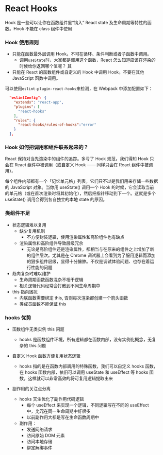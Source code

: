 # React Hooks

Hook 是一些可以让你在函数组件里“钩入” React state 及生命周期等特性的函数。Hook 不能在 class 组件中使用

### Hook 使用规则

- 只能在函数最外层调用 Hook。不可在循环、条件判断或者子函数中调用。
  - 调用`useState`时，大家都是调用这个函数，React 怎么知道应该在渲染的时候给你返回哪个值呢？ 其
- 只能在 React 的函数组件或自定义的 Hook 中调用 Hook。不要在其他 JavaScript 函数中调用。

可以使用`eslint-plugin-react-hooks`来检测，在 Webpack 中添加配置如下：

```json
  "eslintConfig": {
    "extends": "react-app",
    "plugins": [
      "react-hooks"
    ],
    "rules": {
      "react-hooks/rules-of-hooks":"error"
    }
  },
```

### Hook 如何把调用和组件联系起来的？

React 保持对当先渲染中的组件的追踪。多亏了 Hook 规范，我们得知 Hook 只会在 React 组件中被调用（或自定义 Hook —— 同样只会在 React 组件中被调用）。

每个组件内部都有一个「记忆单元格」列表。它们只不过是我们用来存储一些数据的 JavaScript 对象。当你用 useState() 调用一个 Hook 的时候，它会读取当前的单元格（或在首次渲染时将其初始化），然后把指针移动到下一个。这就是多个 useState() 调用会得到各自独立的本地 state 的原因。

### 类组件不足

- 状态逻辑难以复用
  - 缺少复用机制
    - 不方便封装逻辑，使用渲染属性和高阶组件也有缺点
  - 渲染属性和高阶组件导致层级冗余
    - 无论是高阶组件还是渲染属性，都相当与在原来的组件之上增加了新的组件层次。尤其是在 Chrome 调试器上会看到为了服用逻辑而添加的狠多组件层级，显得十分臃肿。不仅是调试体验问题、也存在着运行性能的问题
- 趋向复杂时难以维护
  - 生命周期函数函数混杂不相干逻辑
  - 相关逻辑代码经常会打散到不同生命周期中
- this 指向困扰
  - 内联函数需要绑定 this, 否则每次渲染都创建一个箭头函数
  - 类成员函数不能保证 this

### hooks 优势

- 函数组件无类实例 this 问题

  - hooks 是函数组件环境，所有逻辑都在函数内部，没有实例化概念，无复杂的 this 问题

- 自定义 Hook 函数方便复用状态逻辑

  - hooks 指的是在函数内部调用的特殊函数，我们可以自定义 hooks 函数，在 hooks 函数内部，依旧可以调用 useState 和 useEffect 等 hooks 函数。这样就可以非常高效的将可复用逻辑提取出来

- 副作用的关注点分离
  - hooks 天生优化了副作用代码逻辑
    - 每个 useEffect 来实现一个逻辑，不同逻辑写在不同的 useEffect 中，比冗在同一生命周期中好很多
    - 以前副作用大都是写在生命函数周期中
  - 副作用：
    - 发送网络请求
    - 访问原始 DOM 元素
    - 访问本地存储
    - 绑定解绑事件
